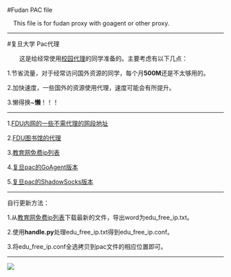 ﻿#Fudan PAC file 

&emsp;This file is for fudan proxy with goagent or other proxy.

***


#复旦大学 Pac代理

&emsp;&emsp;这是给经常使用[校园代理](http://proxy.fudan.edu.cn)的同学准备的。主要考虑有以下几点：
   
1.节省流量，对于经常访问国外资源的同学，每个月**500M**还是不太够用的。

2.加快速度，一些国外的资源使用代理，速度可能会有所提升。

3.懒得换~**懒**！！！

---
1.[FDU内网的一些不需代理的网段地址](http://bbs.fudan.edu.cn/bbs/con?new=1&bid=59&f=1&s=1)

2.[FDU图书馆的代理](http://www.portal.fudan.edu.cn/script/libraryProxy.pac.js)

3.[教育网免费ip列表](http://xxgk.fudan.edu.cn/_s68/2274/list.psp)

4.[复旦pac的GoAgent版本](http://blog.lostmj.com/upload/pac_file/fudan_goagent_pac)

5.[复旦pac的ShadowSocks版本](http://blog.lostmj.com/upload/pac_file/fudan_shadowsocks_pac)
***
自行更新方法：

1.从[教育网免费ip列表](http://xxgk.fudan.edu.cn/_s68/2274/list.psp)下载最新的文件，导出word为edu_free_ip.txt。

2.使用**handle.py**处理edu_free_ip.txt得到edu_free_ip.conf。

3.将edu_free_ip.conf全选拷贝到pac文件的相应位置即可。

___
![](http://bcs.duapp.com/lostmjdl/du/weixin.jpg)
